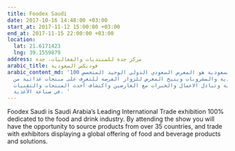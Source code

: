 ```yaml
---
title: Foodex Saudi
date: 2017-10-16 14:48:00 +03:00
start_at: 2017-11-12 15:00:00 +03:00
end_at: 2017-11-15 22:00:00 +03:00
location:
  lat: 21.6171423
  lng: 39.1559879
address: مركز جدة للمنتديات والفعاليات، جدة
arabic_title: فوديكس السعودية
arabic_content_md: 'معرض فوديكس السعودية هو المعرض السعودي الدولي الوحيد المتخصص 100%
  في قطاع الأغذية والمشروبات ويتيح المعرض للزوار الفرصة للتعرف على منتجات غذائية من
  أكثر من 30 دولة وتبادل الاعمال والخبرات مع العارضين واكتشاف أحدث المنتجات والتقنيات
  في صناعة الأغذية. '
---
```


Foodex Saudi is Saudi Arabia’s Leading International Trade exhibition 100% dedicated to the food and drink industry. By attending the show you will have the opportunity to source products from over 35 countries, and trade with exhibitors displaying a global offering of food and beverage products and solutions.